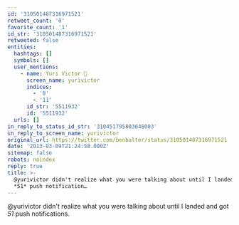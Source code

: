 ```yaml
---
id: '310501487316971521'
retweet_count: '0'
favorite_count: '1'
id_str: '310501487316971521'
retweeted: false
entities:
  hashtags: []
  symbols: []
  user_mentions:
    - name: Yuri Victor 🖤
      screen_name: yurivictor
      indices:
        - '0'
        - '11'
      id_str: '5511932'
      id: '5511932'
  urls: []
in_reply_to_status_id_str: '310451795803648003'
in_reply_to_screen_name: yurivictor
original_url: https://twitter.com/benbalter/status/310501487316971521
date: '2013-03-09T21:24:58.000Z'
sitemap: false
robots: noindex
reply: true
title: >-
  @yurivictor didn't realize what you were talking about until I landed and got
  *51* push notification…
---
```


@yurivictor didn't realize what you were talking about until I landed and got *51* push notifications.